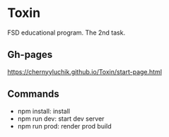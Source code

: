 # Toxin
FSD educational program. The 2nd task.
## Gh-pages
https://chernyyluchik.github.io/Toxin/start-page.html
## Commands
 - npm install: install
 - npm run dev: start dev server
 - npm run prod: render prod build